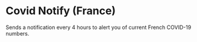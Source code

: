 # Covid Notify (France)
Sends a notification every 4 hours to alert you of current French COVID-19 numbers.
